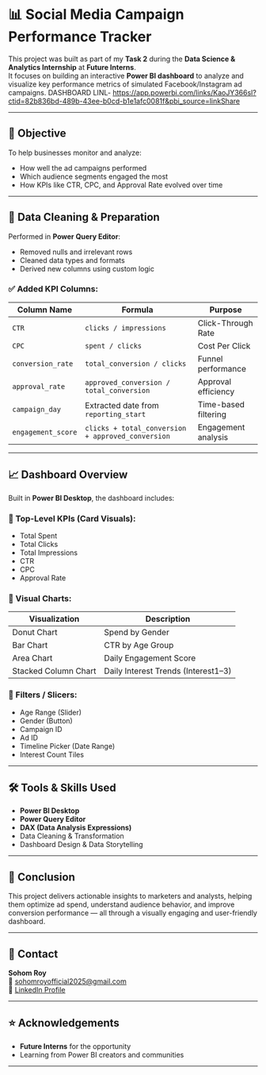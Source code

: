 # 📊 Social Media Campaign Performance Tracker

This project was built as part of my **Task 2** during the **Data Science & Analytics Internship** at **Future Interns**.  
It focuses on building an interactive **Power BI dashboard** to analyze and visualize key performance metrics of simulated Facebook/Instagram ad campaigns.
DASHBOARD LINL- https://app.powerbi.com/links/KaoJY366sl?ctid=82b836bd-489b-43ee-b0cd-b1e1afc0081f&pbi_source=linkShare

---

## 🚀 Objective

To help businesses monitor and analyze:
- How well the ad campaigns performed
- Which audience segments engaged the most
- How KPIs like CTR, CPC, and Approval Rate evolved over time

---

## 🧼 Data Cleaning & Preparation

Performed in **Power Query Editor**:
- Removed nulls and irrelevant rows
- Cleaned data types and formats
- Derived new columns using custom logic

### ✅ Added KPI Columns:
| Column Name         | Formula                                      | Purpose                              |
|---------------------|----------------------------------------------|--------------------------------------|
| `CTR`               | `clicks / impressions`                       | Click-Through Rate                   |
| `CPC`               | `spent / clicks`                             | Cost Per Click                       |
| `conversion_rate`   | `total_conversion / clicks`                  | Funnel performance                   |
| `approval_rate`     | `approved_conversion / total_conversion`     | Approval efficiency                  |
| `campaign_day`      | Extracted date from `reporting_start`        | Time-based filtering                 |
| `engagement_score`  | `clicks + total_conversion + approved_conversion` | Engagement analysis              |

---

## 📈 Dashboard Overview

Built in **Power BI Desktop**, the dashboard includes:

### 🔹 Top-Level KPIs (Card Visuals):
- Total Spent
- Total Clicks
- Total Impressions
- CTR
- CPC
- Approval Rate

### 🔹 Visual Charts:
| Visualization               | Description                              |
|-----------------------------|------------------------------------------|
| Donut Chart                 | Spend by Gender                          |
| Bar Chart                   | CTR by Age Group                         |
| Area Chart                  | Daily Engagement Score                   |
| Stacked Column Chart        | Daily Interest Trends (Interest1–3)      |

### 🔹 Filters / Slicers:
- Age Range (Slider)
- Gender (Button)
- Campaign ID
- Ad ID
- Timeline Picker (Date Range)
- Interest Count Tiles

---

## 🛠️ Tools & Skills Used

- **Power BI Desktop**
- **Power Query Editor**
- **DAX (Data Analysis Expressions)**
- Data Cleaning & Transformation
- Dashboard Design & Data Storytelling

---

## 📌 Conclusion

This project delivers actionable insights to marketers and analysts, helping them optimize ad spend, understand audience behavior, and improve conversion performance — all through a visually engaging and user-friendly dashboard.

---

## 📧 Contact

**Sohom Roy**  
📩 sohomroyofficial2025@gmail.com  
🔗 [LinkedIn Profile](https://www.linkedin.com/in/sohom-roy-009588314)  


---

## ⭐ Acknowledgements

- **Future Interns** for the opportunity
- Learning from Power BI creators and communities

---

